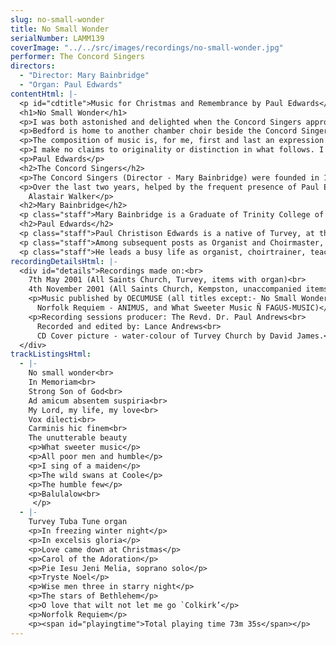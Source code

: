 ```yaml
---
slug: no-small-wonder
title: No Small Wonder
serialNumber: LAMM139
coverImage: "../../src/images/recordings/no-small-wonder.jpg"
performer: The Concord Singers
directors:
  - "Director: Mary Bainbridge"
  - "Organ: Paul Edwards"
contentHtml: |-
  <p id="cdtitle">Music for Christmas and Remembrance by Paul Edwards</p>
  <h1>No Small Wonder</h1>
  <p>I was both astonished and delighted when the Concord Singers approached me with the proposal that they should make a CD of my music. Now that this has come to pass, I feel also a great sense of privilege, for there are many composers whose music I admire much more than my own who have not been so fortunate as to have an entire recording devoted to their compositions. My warmest thanks go to all members of Concord for the considerable amount of time and care they have put in to this project.</p>
  <p>Bedford is home to another chamber choir beside the Concord Singers: this is Cantamus, in which I sing second bass and which I have occasionally had the pleasure of conducting. As will become apparent from the notes which follow, Cantamus has played a very important part in my choral music, and its founder (and conductor for at least the first twelve years), Paul Andrews (who is now an Anglican priest) was kind enough to act as producer during the Concord recording sessions.</p>
  <p>The composition of music is, for me, first and last an expression of emotion. It does not matter particularly if the emotions felt by the listener (or the performer) are not the same as those which gave rise to the music’s creation : the main thing which matters is that the music moves those who hear and those who sing or play, and expresses feelings which cannot be expressed otherwise. I believe that music without human or spiritual feeling has no point whatsoever. However, it has to be said that often the most moving music of all is that which is understated and restrained, rather than melodramatic, sprawling or histrionic.</p>
  <p>I make no claims to originality or distinction in what follows. I have only ever written music when I have had an inner compulsion to do so, and (in Holst’s immortal words) the not writing of it would have become a positive nuisance to me! All I can say is that I mean it and feel it with every fibre of myself, and if it says something to the listener and performer then the labours of composition will not have been in vain.</p>
  <p>Paul Edwards</p>
  <h2>The Concord Singers</h2>
  <p>The Concord Singers (Director - Mary Bainbridge) were founded in 1979 by Mary, and have a large and varied repertory of sacred and secular works, both accompanied and unaccompanied. They have always sung unconducted, led from within by their director. The group started as an octet composed of staff and students of Bedford College of Higher Education where Mary was a Lecturer in Singing and Pianoforte. At first, the repertoire was a mixture of church music, madrigals, folk-songs and a variety of music arranged for them by Vic Bainbridge, who was Principal Lecturer in Music at the College. As the years went by, however, encouraged by Mary’s enthusiasm and expertise, the group’s numbers increased, its repertoire widened to include many kinds of music from the last five centuries, and it has performed in a variety of venues in Bedfordshire and beyond.</p>
  <p>Over the last two years, helped by the frequent presence of Paul Edwards and his infectious pleasure at hearing his music performed (often for the first time) Concord has developed a great liking and admiration for it, culminating in the preparation for and the recording of this CD which covers a representative range of his accompanied and unaccompanied pieces for Christmas and Remembrance. This has given the Singers an additional focus to their work; and it is hoped that the CD will enable a wider audience to share the results of the collaboration.<br>
    Alastair Walker</p>
  <h2>Mary Bainbridge</h2>
  <p class="staff">Mary Bainbridge is a Graduate of Trinity College of Music, London. She spent a number of years as a professional chorister at St. Mark’s Church, North Audley Street and St. Martin’s-in-the-Fields in London. At Trinity College, she studied singing with Gwendolyn Hanson and, later, with Henry Cummings, Head of Faculty of Singing at the Royal Academy of Music. She obtained her Fellowship in Solo Singing in 1970. Despite a busy career in school music teaching, she has always reserved time to pursue her love of singing, both as a teacher and a performer.</p>
  <h2>Paul Edwards</h2>
  <p class="staff">Paul Christison Edwards is a native of Turvey, at the north-west edge of Bedfordshire. At the age of nine, he went to St. Paul’s Cathedral as a Chorister, where he sang over four and a half years, later spending a similar span of time as a Lay Clerk in the Choir of Peterborough Cathedral.</p>
  <p class="staff">Among subsequent posts as Organist and Choirmaster, Paul has worked at Weston Favell (Northampton) (1987-1992), St. Paul’s Bedford (1992-1999) and now All Saints, Kempston. In 1980, he gained the Diploma of A.R.C.O., with the Sowerbutts and Durrant Prizes for paperwork, and the L.R.S.M. in Music Theory (1991), followed by the L.T.C.L. for composition in 1992.</p>
  <p class="staff">He leads a busy life as organist, choirtrainer, teacher of piano and theory, accompanist, and choral singer. He has been an Examiner for the Royal School of Church Music Dean’s and Bishop’s Awards in the Diocese of Peterborough since 1994, and has made a series of recordings of the historic church organs of North Bedfordshire over the past five years or so (produced by Lammas Records). Another recent project has been the transcribing and editing of six volumes of 18th Century English Organ Music, now published by ANIMUS. He has now passed the 400 mark in the list of “Op.Nos.”, albeit that these are mainly short works. His output is mainly church music (including around 150 hymn-tunes); but in addition to the anthems, services, and carols, he has composed many songs for voice and piano, organ voluntaries, and small piano pieces.</p>
recordingDetailsHtml: |-
  <div id="details">Recordings made on:<br>
    7th May 2001 (All Saints Church, Turvey, items with organ)<br>
    4th November 2001 (All Saints Church, Kempston, unaccompanied items)
    <p>Music published by OECUMUSE (all titles except:- No Small Wonder / In Memoriam /<br>
      Norfolk Requiem - ANIMUS, and What Sweeter Music Ñ FAGUS-MUSIC)</p>
    <p>Recording sessions producer: The Revd. Dr. Paul Andrews<br>
      Recorded and edited by: Lance Andrews<br>
      CD Cover picture - water-colour of Turvey Church by David James.</p>
  </div>
trackListingsHtml:
  - |-
    No small wonder<br>
    In Memoriam<br>
    Strong Son of God<br>
    Ad amicum absentem suspiria<br>
    My Lord, my life, my love<br>
    Vox dilecti<br>
    Carminis hic finem<br>
    The unutterable beauty
    <p>What sweeter music</p>
    <p>All poor men and humble</p>
    <p>I sing of a maiden</p>
    <p>The wild swans at Coole</p>
    <p>The humble few</p>
    <p>Balulalow<br>
     </p>
  - |-
    Turvey Tuba Tune organ
    <p>In freezing winter night</p>
    <p>In excelsis gloria</p>
    <p>Love came down at Christmas</p>
    <p>Carol of the Adoration</p>
    <p>Pie Iesu Jeni Melia, soprano solo</p>
    <p>Tryste Noel</p>
    <p>Wise men three in starry night</p>
    <p>The stars of Bethlehem</p>
    <p>O love that wilt not let me go `Colkirk’</p>
    <p>Norfolk Requiem</p>
    <p><span id="playingtime">Total playing time 73m 35s</span></p>
---
```


